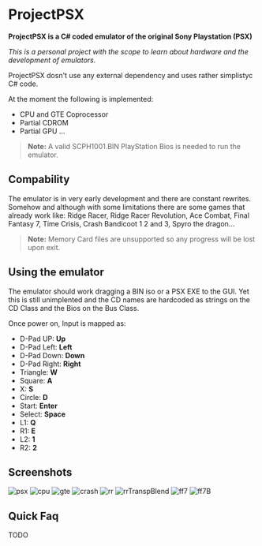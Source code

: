 # ProjectPSX

**ProjectPSX is a C# coded emulator of the original Sony Playstation (PSX)**

*This is a personal project with the scope to learn about hardware and the development of emulators.*

ProjectPSX dosn't use any external dependency and uses rather simplistyc C# code.

At the moment the following is implemented:
- CPU and GTE Coprocessor
- Partial CDROM
- Partial GPU
...

> **Note:**  A valid SCPH1001.BIN PlayStation Bios is needed to run the emulator. 

## Compability

The emulator is in very early development and there are constant rewrites. Somehow and although with some limitations there are some games that already work like:
Ridge Racer, Ridge Racer Revolution, Ace Combat, Final Fantasy 7, Time Crisis, Crash Bandicoot 1 2 and 3, Spyro the dragon...

> **Note:**  Memory Card files are unsupported so any progress will be lost upon exit.


## Using the emulator

The emulator should work dragging a BIN iso or a PSX EXE to the GUI.
Yet this is still unimplented and the CD names are hardcoded as strings on the CD Class and the Bios on the Bus Class.
 
Once power on, Input is mapped as:

* D-Pad UP: **Up**
* D-Pad Left: **Left**
* D-Pad Down: **Down**
* D-Pad Right: **Right**
* Triangle: **W**
* Square: **A**
* X: **S**
* Circle: **D**
* Start: **Enter**
* Select: **Space**
* L1: **Q**
* R1: **E**
* L2: **1**
* R2: **2**

## Screenshots
![psx](https://user-images.githubusercontent.com/28767885/60985122-30e29900-a33d-11e9-8956-4b933a2745b4.PNG)
![cpu](https://user-images.githubusercontent.com/28767885/60985112-304a0280-a33d-11e9-83b3-49a15fb1c117.PNG)
![gte](https://user-images.githubusercontent.com/28767885/60985120-30e29900-a33d-11e9-8cfa-1753b878e023.PNG)
![crash](https://user-images.githubusercontent.com/28767885/60985114-304a0280-a33d-11e9-80e2-08cd1c5abfbe.PNG)
![rr](https://user-images.githubusercontent.com/28767885/60985123-30e29900-a33d-11e9-9188-f942e44bcc3a.PNG)
![rrTranspBlend](https://user-images.githubusercontent.com/28767885/60985124-317b2f80-a33d-11e9-97b4-df9b50acd73e.PNG)
![ff7](https://user-images.githubusercontent.com/28767885/60985116-304a0280-a33d-11e9-9944-f0dfc4f085c3.PNG)
![ff7B](https://user-images.githubusercontent.com/28767885/60985118-304a0280-a33d-11e9-9170-af6902f8bd08.PNG)

## Quick Faq

TODO

